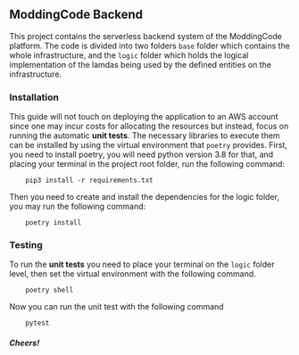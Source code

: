 ## ModdingCode Backend
This project contains the serverless backend system of the ModdingCode platform. The code is divided into two folders `base` folder which contains the whole infrastructure, and the `logic` folder which holds the logical implementation of the lamdas being used by the defined entities on the infrastructure.

### Installation
This guide will not touch on deploying the application to an AWS account since one may incur costs for allocating the resources but instead, focus on running the automatic __unit tests__. The necessary libraries to execute them can be installed by using the virtual environment that `poetry` provides. First, you need to install poetry, you will need python version 3.8 for that, and placing your terminal in the project root folder, run the following command:
```
    pip3 install -r requirements.txt
```

Then you need to create and install the dependencies for the logic folder, you may run the following command:
```
    poetry install
```

### Testing
To run the __unit tests__ you need to place your terminal on the `logic` folder level, then set the virtual environment with the following command.
```
    poetry shell
```
Now you can run the unit test with the following command
```
    pytest
```

##### Cheers!
